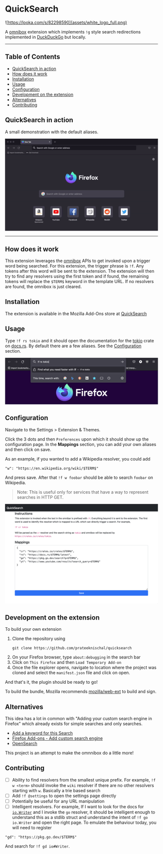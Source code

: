 # QuickSearch
![https://looka.com/s/82298590](assets/white_logo_full.png)

A [omnibox](https://developer.mozilla.org/en-US/docs/Mozilla/Add-ons/WebExtensions/API/omnibox)
extension which implements `!g` style search redirections implemented in
[DuckDuckGo](duckduckgo.com/) but locally.

---

## Table of Contents
* [QuickSearch in action](#quicksearch-in-action)
* [How does it work](#how-does-it-work)
* [Installation](#installation)
* [Usage](#usage)
* [Configuration](#configuration)
* [Development on the extension](#development-on-the-extension)
* [Alternatives](#alternatives)
* [Contributing](#contributing)

## QuickSearch in action

A small demonstration with the default aliases.

![QuickSearch](assets/quicksearch.gif)

---

## How does it work

This extension leverages the [omnibox](https://developer.mozilla.org/en-US/docs/Mozilla/Add-ons/WebExtensions/API/omnibox)
APIs to get invoked upon a trigger word being searched. For this extension, the
trigger phrase is `!f`. Any tokens after this word will be sent to the
extension. The extension will then try to find any resolvers using the first
token and if found, the remaining tokens will replace the `$TERM$` keyword in
the template URL. If no resolvers are found, the omnibox is just cleared.

## Installation

The extension is available in the Mozilla Add-Ons store at
[QuickSearch](https://addons.mozilla.org/en-US/firefox/addon/quicksearch/)

## Usage

Type `!f rs tokio` and it should open the documentation for the
[tokio](https://tokio.rs) crate on [docs.rs](https://docs.rs). By default there
are a few aliases. See the [Configuration](#Configuration) section.

![example](assets/omnibox.png)

## Configuration

Navigate to the Settings > Extension & Themes.

Click the 3 dots and then `Preferences` upon which it should show up the
configuration page. In the **Mappings** section, you can add your own aliases
and then click on save.

As an example, if you wanted to add a Wikipedia resolver, you could add
```text
"w": "https://en.wikipedia.org/wiki/$TERM$"
```
And press save. After that `!f w foobar` should be able to search `foobar` on
Wikipedia.

> Note: This is useful only for services that have a way to represent searches
> in HTTP GET.

![Settings](assets/settings.png)

## Development on the extension

To build your own extension
1. Clone the repository using
    ```
    git clone https://github.com/prateeknischal/quicksearch
    ```
2. On your Firefox browser, type `about:debugging` in the search bar
3. Click on `This Firefox` and then `Load Temporary Add-on`
4. Once the file explorer opens, navigate to location where the project was
   cloned and select the `manifest.json` file and click on open.

And that's it, the plugin should be ready to go!

To build the bundle, Mozilla recommends [mozilla/web-ext](https://github.com/mozilla/web-ext)
to build and sign.

## Alternatives

This idea has a lot in common with "Adding your custom search engine in Firefox"
which already exists for simple searches and only searches.
* [Add a keyword for this Search](https://superuser.com/a/7336/1292407)
* [Firefox Add-ons - Add custom search
  engine](https://addons.mozilla.org/en-US/firefox/addon/add-custom-search-engine/)
* [OpenSearch](https://developer.mozilla.org/en-US/docs/Web/OpenSearch)

This project is an attempt to make the omnnibox do a little more!

## Contributing

- [ ] Ability to find resolvers from the smallest unique prefix. For example,
`!f w <term>` should invoke the `wiki` resolver if there are no other resolvers
starting with `w`. Basically a trie based search
- [ ] Add `!f @settings` to open the settings page directly
- [ ] Potentially be useful for any URL manipulation
- [ ] Intelligent resolvers. For example, If I want to look for the docs for
[`io.Writer`](https://pkg.go.dev/io#Writer) and I invoke the `go` resolver, it
should be intelligent enough to understand this as a stdlib struct and
understand the intent of `!f go io.Writer` and open the right page. To emulate
the behaviour today, you will need to register
```text
"gd": "https://pkg.go.dev/$TERM$"
```
And search for `!f gd io#Writer`.
